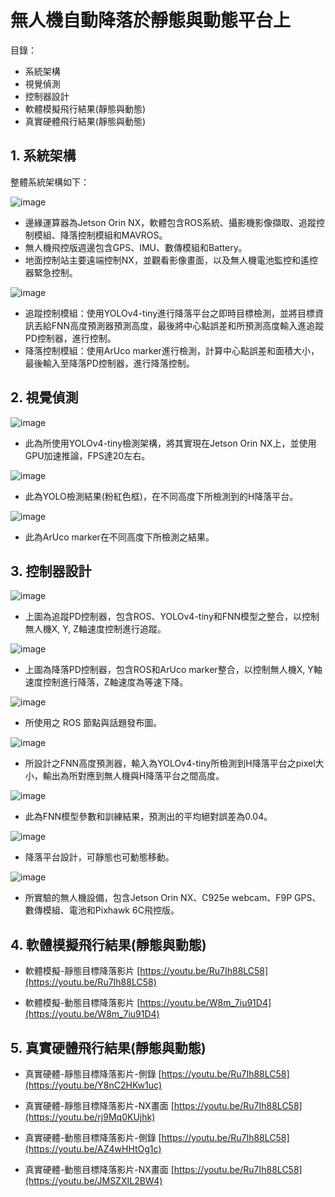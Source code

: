 # 無人機自動降落於靜態與動態平台上

目錄：
- 系統架構
- 視覺偵測
- 控制器設計
- 軟體模擬飛行結果(靜態與動態)
- 真實硬體飛行結果(靜態與動態)

## 1. 系統架構
整體系統架構如下：

![image](https://github.com/Slaung/UAV-Automatically-Lands/blob/main/Figure/Figure1.png)

- 邊緣運算器為Jetson Orin NX，軟體包含ROS系統、攝影機影像擷取、追蹤控制模組、降落控制模組和MAVROS。
- 無人機飛控版週邊包含GPS、IMU、數傳模組和Battery。
- 地面控制站主要遠端控制NX，並觀看影像畫面，以及無人機電池監控和遙控器緊急控制。

![image](https://github.com/Slaung/UAV-Automatically-Lands/blob/main/Figure/Figure2.png)

- 追蹤控制模組：使用YOLOv4-tiny進行降落平台之即時目標檢測，並將目標資訊丟給FNN高度預測器預測高度，最後將中心點誤差和所預測高度輸入進追蹤PD控制器，進行控制。
- 降落控制模組：使用ArUco marker進行檢測，計算中心點誤差和面積大小，最後輸入至降落PD控制器，進行降落控制。

## 2. 視覺偵測

![image](https://github.com/Slaung/UAV-Automatically-Lands/blob/main/Figure/Figure3.png)

- 此為所使用YOLOv4-tiny檢測架構，將其實現在Jetson Orin NX上，並使用GPU加速推論，FPS達20左右。

![image](https://github.com/Slaung/UAV-Automatically-Lands/blob/main/Figure/Figure4.png)

- 此為YOLO檢測結果(粉紅色框)，在不同高度下所檢測到的H降落平台。

![image](https://github.com/Slaung/UAV-Automatically-Lands/blob/main/Figure/Figure5.png)

- 此為ArUco marker在不同高度下所檢測之結果。

## 3. 控制器設計

![image](https://github.com/Slaung/UAV-Automatically-Lands/blob/main/Figure/Figure6.png)

- 上圖為追蹤PD控制器，包含ROS、YOLOv4-tiny和FNN模型之整合，以控制無人機X, Y, Z軸速度控制進行追蹤。

![image](https://github.com/Slaung/UAV-Automatically-Lands/blob/main/Figure/Figure7.png)

- 上圖為降落PD控制器，包含ROS和ArUco marker整合，以控制無人機X, Y軸速度控制進行降落，Z軸速度為等速下降。

![image](https://github.com/Slaung/UAV-Automatically-Lands/blob/main/Figure/Figure8.png)

- 所使用之 ROS 節點與話題發布圖。

![image](https://github.com/Slaung/UAV-Automatically-Lands/blob/main/Figure/Figure9.png)

- 所設計之FNN高度預測器，輸入為YOLOv4-tiny所檢測到H降落平台之pixel大小，輸出為所對應到無人機與H降落平台之間高度。

![image](https://github.com/Slaung/UAV-Automatically-Lands/blob/main/Figure/Figure10.png)

- 此為FNN模型參數和訓練結果，預測出的平均絕對誤差為0.04。

![image](https://github.com/Slaung/UAV-Automatically-Lands/blob/main/Figure/Figure11.png)

- 降落平台設計，可靜態也可動態移動。

![image](https://github.com/Slaung/UAV-Automatically-Lands/blob/main/Figure/Figure12.png)

- 所實驗的無人機設備，包含Jetson Orin NX、C925e webcam、F9P GPS、數傳模組、電池和Pixhawk 6C飛控版。

## 4. 軟體模擬飛行結果(靜態與動態)

- 軟體模擬-靜態目標降落影片 [https://youtu.be/Ru7Ih88LC58](https://youtu.be/Ru7Ih88LC58)

- 軟體模擬-動態目標降落影片 [https://youtu.be/W8m_7iu91D4](https://youtu.be/W8m_7iu91D4)

## 5. 真實硬體飛行結果(靜態與動態)

- 真實硬體-靜態目標降落影片-側錄 [https://youtu.be/Ru7Ih88LC58](https://youtu.be/Y8nC2HKw1uc)

- 真實硬體-靜態目標降落影片-NX畫面 [https://youtu.be/Ru7Ih88LC58](https://youtu.be/rj9Mq0KUjhk)

- 真實硬體-動態目標降落影片-側錄 [https://youtu.be/Ru7Ih88LC58](https://youtu.be/AZ4wHHtOg1c)

- 真實硬體-動態目標降落影片-NX畫面 [https://youtu.be/Ru7Ih88LC58](https://youtu.be/JMSZXIL2BW4)
